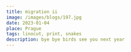 ```yaml
---
title: migration ii
image: /images/blogs/197.jpg
date: 2023-01-04
place: Prague
tags: linocut, print, snakes
description: bye bye birds see you next year
---
```

